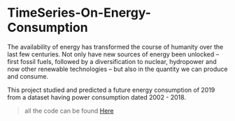 # TimeSeries-On-Energy-Consumption
The availability of energy has transformed the course of humanity over the last few centuries. Not only have new sources of energy been unlocked – first fossil fuels, followed by a diversification to nuclear, hydropower and now other renewable technologies – but also in the quantity we can produce and consume.

This project studied and predicted a future energy consumption of 2019 from a dataset having power consumption dated 2002 - 2018.
> all the code can be found [Here](https://github.com/MutegiMk/TimeSeries-On-Energy-Consumption/blob/main/TimeSeriesPred.ipynb)
